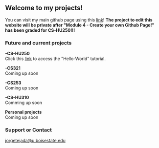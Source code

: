 ## Welcome to my projects!

You can visit my main github page using this [link](https://github.com/JorgeTejadaBSU)!
**The project to edit this website will be private after "Module 4 - Create your own Github Page!" has been graded for CS-HU250!!!**

### Future and current projects

**-CS-HU250**      
Click this [link](https://github.com/JorgeTejadaBSU/hello-world.git) to access the "Hello-World" tutorial.

**-CS321**   
Coming up soon

**-CS253**   
Coming up soon

**-CS-HU310**   
Comming up soon

**Personal projects**   
Coming up soon

### Support or Contact
jorgetejada@u.boisestate.edu
